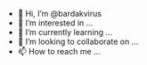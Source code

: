- 👋 Hi, I’m @bardakvirus
- 👀 I’m interested in ...
- 🌱 I’m currently learning ...
- 💞️ I’m looking to collaborate on ...
- 📫 How to reach me ...

<!---
bardakvirus/bardakvirus is a ✨ special ✨ repository because its `README.md` (this file) appears on your GitHub profile.
You can click the Preview link to take a look at your changes.
--->
